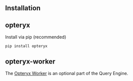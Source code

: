 ## Installation

## opteryx

Install via pip (recommended)

~~~
pip install opteryx
~~~

## opteryx-worker

The [Opteryx Worker](https://github.com/mabel-dev/opteryx-worker) is an optional part of
the Query Engine.
